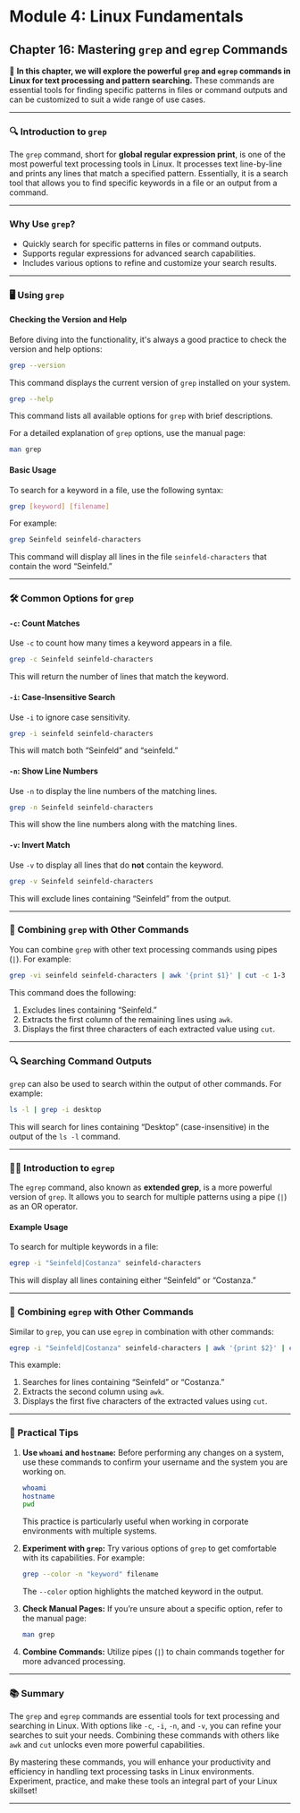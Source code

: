 # Module 4: Linux Fundamentals  
## Chapter 16: Mastering `grep` and `egrep` Commands  
📘 **In this chapter, we will explore the powerful `grep` and `egrep` commands in Linux for text processing and pattern searching.** These commands are essential tools for finding specific patterns in files or command outputs and can be customized to suit a wide range of use cases.

---

### 🔍 Introduction to `grep`

The `grep` command, short for **global regular expression print**, is one of the most powerful text processing tools in Linux. It processes text line-by-line and prints any lines that match a specified pattern. Essentially, it is a search tool that allows you to find specific keywords in a file or an output from a command.

---

### Why Use `grep`?
- Quickly search for specific patterns in files or command outputs.
- Supports regular expressions for advanced search capabilities.
- Includes various options to refine and customize your search results.

---

### 🖥️ Using `grep`

#### **Checking the Version and Help**

Before diving into the functionality, it's always a good practice to check the version and help options:

```bash
grep --version
```
This command displays the current version of `grep` installed on your system.

```bash
grep --help
```
This command lists all available options for `grep` with brief descriptions.

For a detailed explanation of `grep` options, use the manual page:

```bash
man grep
```

#### **Basic Usage**

To search for a keyword in a file, use the following syntax:

```bash
grep [keyword] [filename]
```

For example:

```bash
grep Seinfeld seinfeld-characters
```

This command will display all lines in the file `seinfeld-characters` that contain the word “Seinfeld.”

---

### 🛠️ Common Options for `grep`

#### `-c`: Count Matches  
Use `-c` to count how many times a keyword appears in a file.

```bash
grep -c Seinfeld seinfeld-characters
```

This will return the number of lines that match the keyword.

#### `-i`: Case-Insensitive Search  
Use `-i` to ignore case sensitivity.

```bash
grep -i seinfeld seinfeld-characters
```

This will match both “Seinfeld” and “seinfeld.”

#### `-n`: Show Line Numbers  
Use `-n` to display the line numbers of the matching lines.

```bash
grep -n Seinfeld seinfeld-characters
```

This will show the line numbers along with the matching lines.

#### `-v`: Invert Match  
Use `-v` to display all lines that do **not** contain the keyword.

```bash
grep -v Seinfeld seinfeld-characters
```

This will exclude lines containing “Seinfeld” from the output.

---

### 🔄 Combining `grep` with Other Commands

You can combine `grep` with other text processing commands using pipes (`|`). For example:

```bash
grep -vi seinfeld seinfeld-characters | awk '{print $1}' | cut -c 1-3
```

This command does the following:

1. Excludes lines containing “Seinfeld.”
2. Extracts the first column of the remaining lines using `awk`.
3. Displays the first three characters of each extracted value using `cut`.

---

### 🔍 Searching Command Outputs

`grep` can also be used to search within the output of other commands. For example:

```bash
ls -l | grep -i desktop
```

This will search for lines containing “Desktop” (case-insensitive) in the output of the `ls -l` command.

---

### 🧑‍💻 Introduction to `egrep`

The `egrep` command, also known as **extended grep**, is a more powerful version of `grep`. It allows you to search for multiple patterns using a pipe (`|`) as an OR operator.

#### **Example Usage**

To search for multiple keywords in a file:

```bash
egrep -i "Seinfeld|Costanza" seinfeld-characters
```

This will display all lines containing either “Seinfeld” or “Costanza.”

---

### 🔗 Combining `egrep` with Other Commands

Similar to `grep`, you can use `egrep` in combination with other commands:

```bash
egrep -i "Seinfeld|Costanza" seinfeld-characters | awk '{print $2}' | cut -c 1-5
```

This example:

1. Searches for lines containing “Seinfeld” or “Costanza.”
2. Extracts the second column using `awk`.
3. Displays the first five characters of the extracted values using `cut`.

---

### 📝 Practical Tips

1. **Use `whoami` and `hostname`:** Before performing any changes on a system, use these commands to confirm your username and the system you are working on.

   ```bash
   whoami
   hostname
   pwd
   ```

   This practice is particularly useful when working in corporate environments with multiple systems.

2. **Experiment with `grep`:** Try various options of `grep` to get comfortable with its capabilities. For example:

   ```bash
   grep --color -n "keyword" filename
   ```

   The `--color` option highlights the matched keyword in the output.

3. **Check Manual Pages:** If you’re unsure about a specific option, refer to the manual page:

   ```bash
   man grep
   ```

4. **Combine Commands:** Utilize pipes (`|`) to chain commands together for more advanced processing.

---

### 📚 Summary

The `grep` and `egrep` commands are essential tools for text processing and searching in Linux. With options like `-c`, `-i`, `-n`, and `-v`, you can refine your searches to suit your needs. Combining these commands with others like `awk` and `cut` unlocks even more powerful capabilities.

By mastering these commands, you will enhance your productivity and efficiency in handling text processing tasks in Linux environments. Experiment, practice, and make these tools an integral part of your Linux skillset!

--- 
